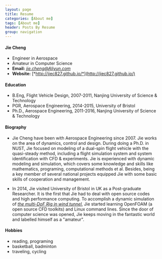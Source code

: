 ```yaml
---
layout: page
title: Resume
categories: [About me]
tags: [About me]
header: Posts By Resume
group: navigation
---
```


#### **Jie Cheng**
* Engineer in Aerospace
* Amateur in Computer Science
* **Email:** *jie.cheng@Aliyun.com*
* **Website:** [*http://jiec827.github.io/*](http://jiec827.github.io/)

#### **Education**
* B.Eng, Flight Vehicle Design, 2007-2011, Nanjing University of Science & Technology
* PGR, Aerospace Engineering, 2014-2015, University of Bristol
* Ph.D., Aerospace Engineering, 2011-2016, Nanjing University of Science & Technology

#### **Biography**
* Jie Cheng have been with Aerospace Engineering since 2007. Jie works on the area of dynamics, control and design. During doing a Ph.D. in NUST, Jie focused on modeling of a dual-spin flight vehicle with the quasi-steady method, including a flight simulation system and system identification with CFD & experiments. Jie is experienced with dynamic modeling and simulation, which covers some knowledge and skills like mathematics, programing, computational methods et al. Besides, being a key member of several national projects equipped Jie with some basic skills of cooperation and management.

* In 2014, Jie visited University of Bristol in UK as a Post-graduate Researcher. It is the first that Jie had to deal with open source codes and high performance computing. To accomplish a dynamic simulation of [*the multi-DoF Rig in wind tunnel*](http://enu.kz/repository/2009/AIAA-2009-5727.pdf), Jie started learning OpenFOAM (a open source CFD toolkits) and Linux command lines. Since the door of computer science was opened, Jie keeps moving in the fantastic world and labelled himself as a "amateur".

#### **Hobbies**
* reading, programing
* basketball, badminton
* traveling, cycling

